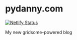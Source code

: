 
# pydanny.com

[![Netlify Status](https://api.netlify.com/api/v1/badges/e02ac32d-7eb7-4e14-890c-f68103b05ff7/deploy-status)](https://app.netlify.com/sites/inspiring-agnesi-47d73c/deploys)

My new gridsome-powered blog
